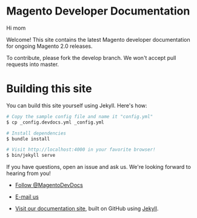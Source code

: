 # Magento Developer Documentation
Hi mom

Welcome! This site contains the latest Magento developer documentation for ongoing Magento 2.0 releases.

To contribute, please fork the develop branch. We won't accept pull requests into master.

# Building this site

You can build this site yourself using Jekyll. Here's how:

```bash
# Copy the sample config file and name it "config.yml"
$ cp _config.devdocs.yml _config.yml

# Install dependencies
$ bundle install

# Visit http://localhost:4000 in your favorite browser!
$ bin/jekyll serve
```

If you have questions, open an issue and ask us. We're looking forward to hearing from you!

*	<a href="https://twitter.com/MagentoDevDocs" class="twitter-follow-button" data-show-count="false">Follow @MagentoDevDocs</a>

*	<a href="mailto:DL-Magento-Doc-Feedback@magento.com">E-mail us</a>

*	<a href="http://devdocs.magento.com">Visit our documentation site</a>, built on GitHub using [Jekyll](http://jekyllrb.com/).

